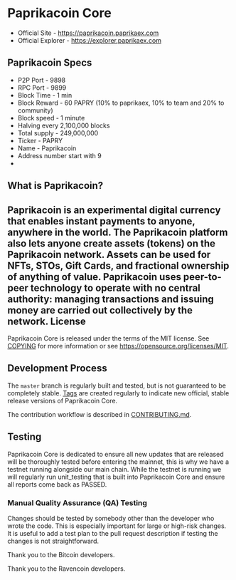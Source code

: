 Paprikacoin Core
==================================

* Official Site - https://paprikacoin.paprikaex.com
* Official Explorer - https://explorer.paprikaex.com

Paprikacoin Specs
-----------------
* P2P Port - 9898
* RPC Port - 9899
* Block Time - 1 min
* Block Reward - 60 PAPRY (10% to paprikaex, 10% to team and 20% to community)
* Block speed - 1 minute
* Halving every 2,100,000 blocks
* Total supply - 249,000,000
* Ticker - PAPRY
* Name - Paprikacoin
* Address number start with 9
* 

What is Paprikacoin?
-----------------
Paprikacoin is an experimental digital currency that enables instant payments to anyone, anywhere in the world. The Paprikacoin platform also lets anyone create assets (tokens) on the Paprikacoin network. Assets can be used for NFTs, STOs, Gift Cards, and fractional ownership of anything of value. Paprikacoin uses peer-to-peer technology to operate with no central authority: managing transactions and issuing money are carried out collectively by the network.
License
-------

Paprikacoin Core is released under the terms of the MIT license. See [COPYING](COPYING) for more
information or see https://opensource.org/licenses/MIT.

Development Process
-------------------

The `master` branch is regularly built and tested, but is not guaranteed to be
completely stable. [Tags]([(https://github.com/paprika-network/paprikacoin)/tags]) are created
regularly to indicate new official, stable release versions of Paprikacoin Core.

The contribution workflow is described in [CONTRIBUTING.md](CONTRIBUTING.md).

Testing
-------
Paprikacoin Core is dedicated to ensure all new updates that are released will be thoroughly tested before entering the mainnet, this is why we have a testnet running alongside our main chain. While the testnet is running we will regularly run unit_testing that is built into Paprikacoin Core and ensure all reports come back as PASSED.


### Manual Quality Assurance (QA) Testing

Changes should be tested by somebody other than the developer who wrote the
code. This is especially important for large or high-risk changes. It is useful
to add a test plan to the pull request description if testing the changes is
not straightforward.


Thank you to the Bitcoin developers.

Thank you to the Ravencoin developers.
